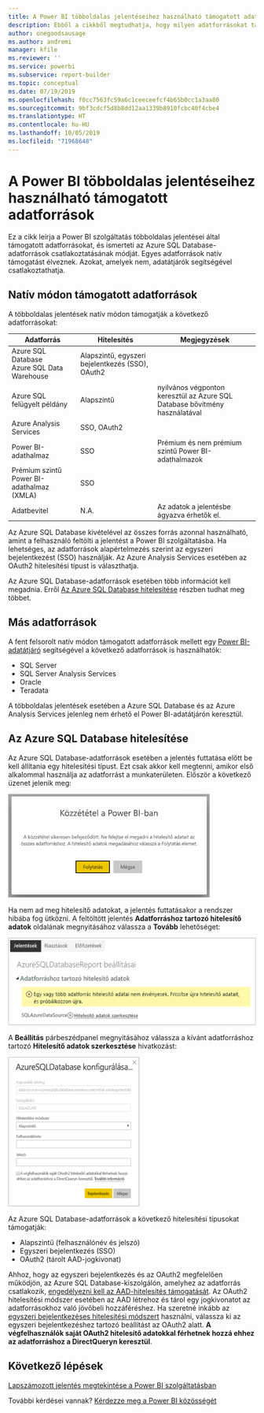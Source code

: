 ```yaml
---
title: A Power BI többoldalas jelentéseihez használható támogatott adatforrások
description: Ebből a cikkből megtudhatja, hogy milyen adatforrásokat támogatnak a Power BI szolgáltatás többoldalas jelentései, és megismerheti az Azure SQL Database-adatforrások csatlakoztatásának módját.
author: onegoodsausage
ms.author: andremi
manager: kfile
ms.reviewer: ''
ms.service: powerbi
ms.subservice: report-builder
ms.topic: conceptual
ms.date: 07/19/2019
ms.openlocfilehash: f0cc7563fc59a6c1ceeceefcf4b65b0cc1a3aa80
ms.sourcegitcommit: 9bf3cdcf5d8b8dd12aa1339b8910fcbc40f4cbe4
ms.translationtype: HT
ms.contentlocale: hu-HU
ms.lasthandoff: 10/05/2019
ms.locfileid: "71968648"
---
```

# <a name="supported-data-sources-for-power-bi-paginated-reports"></a>A Power BI többoldalas jelentéseihez használható támogatott adatforrások

Ez a cikk leírja a Power BI szolgáltatás többoldalas jelentései által támogatott adatforrásokat, és ismerteti az Azure SQL Database-adatforrások csatlakoztatásának módját. Egyes adatforrások natív támogatást élveznek. Azokat, amelyek nem, adatátjárók segítségével csatlakoztathatja.

## <a name="natively-supported-data-sources"></a>Natív módon támogatott adatforrások

A többoldalas jelentések natív módon támogatják a következő adatforrásokat:

| Adatforrás | Hitelesítés | Megjegyzések |
| --- | --- | --- |
| Azure SQL Database <br>Azure SQL Data Warehouse | Alapszintű, egyszeri bejelentkezés (SSO), OAuth2 |   |
| Azure SQL felügyelt példány | Alapszintű | nyilvános végponton keresztül az Azure SQL Database bővítmény használatával  |
| Azure Analysis Services | SSO, OAuth2 |   |
| Power BI-adathalmaz | SSO | Prémium és nem prémium szintű Power BI-adathalmazok |
| Prémium szintű Power BI-adathalmaz (XMLA) | SSO |   |
| Adatbevitel | N.A. | Az adatok a jelentésbe ágyazva érhetők el. |

Az Azure SQL Database kivételével az összes forrás azonnal használható, amint a felhasználó feltölti a jelentést a Power BI szolgáltatásba. Ha lehetséges, az adatforrások alapértelmezés szerint az egyszeri bejelentkezést (SSO) használják. Az Azure Analysis Services esetében az OAuth2 hitelesítési típust is választhatja.

Az Azure SQL Database-adatforrások esetében több információt kell megadnia. Erről [Az Azure SQL Database hitelesítése](#azure-sql-database-authentication) részben tudhat meg többet.

## <a name="other-data-sources"></a>Más adatforrások

A fent felsorolt natív módon támogatott adatforrások mellett egy [Power BI-adatátjáró](service-gateway-onprem.md) segítségével a következő adatforrások is használhatók:

- SQL Server
- SQL Server Analysis Services
- Oracle
- Teradata

A többoldalas jelentések esetében a Azure SQL Database és az Azure Analysis Services jelenleg nem érhető el Power BI-adatátjárón keresztül.

## <a name="azure-sql-database-authentication"></a>Az Azure SQL Database hitelesítése

Az Azure SQL Database-adatforrások esetében a jelentés futtatása előtt be kell állítania egy hitelesítési típust. Ezt csak akkor kell megtenni, amikor első alkalommal használja az adatforrást a munkaterületen. Először a következő üzenet jelenik meg:

![Közzététel a Power BI-ban](media/paginated-reports-data-sources/power-bi-paginated-publishing.png)

Ha nem ad meg hitelesítő adatokat, a jelentés futtatásakor a rendszer hibába fog ütközni. A feltöltött jelentés **Adatforráshoz tartozó hitelesítő adatok** oldalának megnyitásához válassza a **Tovább** lehetőséget:

![Az Azure SQL Database beállításai](media/paginated-reports-data-sources/power-bi-paginated-settings-azure-sql.png)

A **Beállítás** párbeszédpanel megnyitásához válassza a kívánt adatforráshoz tartozó **Hitelesítő adatok szerkesztése** hivatkozást:

![Az Azure SQL Database konfigurálása](media/paginated-reports-data-sources/power-bi-paginated-configure-azure-sql.png)

Az Azure SQL Database-adatforrások a következő hitelesítési típusokat támogatják:

- Alapszintű (felhasználónév és jelszó)
- Egyszeri bejelentkezés (SSO)
- OAuth2 (tárolt AAD-jogkivonat)

Ahhoz, hogy az egyszeri bejelentkezés és az OAuth2 megfelelően működjön, az Azure SQL Database-kiszolgálón, amelyhez az adatforrás csatlakozik, [engedélyezni kell az AAD-hitelesítés támogatását](https://docs.microsoft.com/azure/sql-database/sql-database-aad-authentication-configure). Az OAuth2 hitelesítési módszer esetében az AAD létrehoz és tárol egy jogkivonatot az adatforrásokhoz való jövőbeli hozzáféréshez. Ha szeretné inkább az [egyszeri bejelentkezéses hitelesítési módszert](https://docs.microsoft.com/power-bi/service-azure-sql-database-with-direct-connect#single-sign-on) használni, válassza ki az egyszeri bejelentkezéshez tartozó beállítást az OAuth2 alatt. **A végfelhasználók saját OAuth2 hitelesítő adatokkal férhetnek hozzá ehhez az adatforráshoz a DirectQueryn keresztül**.
  
## <a name="next-steps"></a>Következő lépések

[Lapszámozott jelentés megtekintése a Power BI szolgáltatásban](paginated-reports-view-power-bi-service.md)

További kérdései vannak? [Kérdezze meg a Power BI közösségét](http://community.powerbi.com/)
